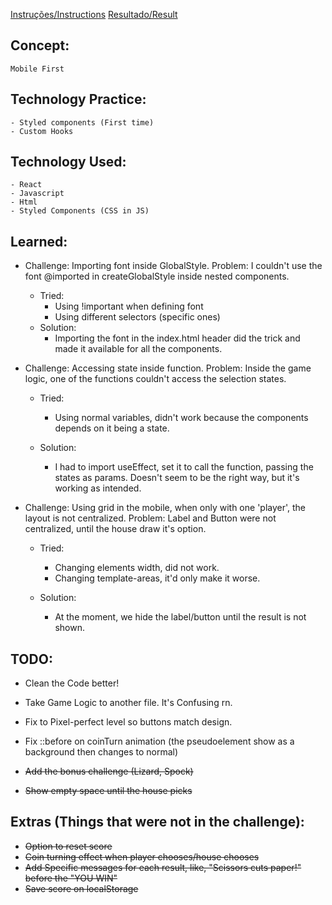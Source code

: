 [Instruções/Instructions](https://www.frontendmentor.io/challenges/rock-paper-scissors-game-pTgwgvgH/)
[Resultado/Result](https://leonardoth.github.io/rockpaperscifi/)

## Concept:

    Mobile First

## Technology Practice:

    - Styled components (First time)
    - Custom Hooks

## Technology Used:

    - React
    - Javascript
    - Html
    - Styled Components (CSS in JS)

## Learned:

- Challenge: Importing font inside GlobalStyle.
  Problem: I couldn't use the font @imported in createGlobalStyle inside nested components.

  - Tried:
    - Using !important when defining font
    - Using different selectors (specific ones)
  - Solution:
    - Importing the font in the index.html header did the trick and made it available for all the components.

- Challenge: Accessing state inside function.
  Problem: Inside the game logic, one of the functions couldn't access the selection states.

  - Tried:

    - Using normal variables, didn't work because the components depends on it being a state.

  - Solution:
    - I had to import useEffect, set it to call the function, passing the states as params. Doesn't seem to be the right way, but it's working as intended.

- Challenge: Using grid in the mobile, when only with one 'player', the layout is not centralized.
  Problem: Label and Button were not centralized, until the house draw it's option.

  - Tried:

    - Changing elements width, did not work.
    - Changing template-areas, it'd only make it worse.

  - Solution:
    - At the moment, we hide the label/button until the result is not shown.

## TODO:

- Clean the Code better!
- Take Game Logic to another file. It's Confusing rn.
- Fix to Pixel-perfect level so buttons match design.
- Fix ::before on coinTurn animation (the pseudoelement show as a background then changes to normal)

- ~~Add the bonus challenge (Lizard, Spock)~~
- ~~Show empty space until the house picks~~

## Extras (Things that were not in the challenge):

- ~~Option to reset score~~
- ~~Coin turning effect when player chooses/house chooses~~
- ~~Add Specific messages for each result, like, "Scissors cuts paper!" before the "YOU WIN"~~
- ~~Save score on localStorage~~
